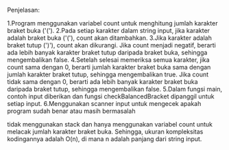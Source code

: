 Penjelasan:

1.Program menggunakan variabel count untuk menghitung jumlah karakter braket buka ('(').
2.Pada setiap karakter dalam string input, jika karakter adalah braket buka ('('), count akan ditambahkan.
3.Jika karakter adalah braket tutup (')'), count akan dikurangi. Jika count menjadi negatif, berarti ada lebih banyak karakter braket tutup daripada braket buka, sehingga mengembalikan false.
4.Setelah selesai memeriksa semua karakter, jika count sama dengan 0, berarti jumlah karakter braket buka sama dengan jumlah karakter braket tutup, sehingga mengembalikan true. Jika count tidak sama dengan 0, berarti ada lebih banyak karakter braket buka daripada braket tutup, sehingga mengembalikan false.
5.Dalam fungsi main, contoh input diberikan dan fungsi checkBalancedBracket dipanggil untuk setiap input.
6.Menggunakan scanner input untuk mengecek apakah program sudah benar atau masih bermasalah

tidak menggunakan stack dan hanya menggunakan variabel count untuk melacak jumlah karakter braket buka. Sehingga, ukuran kompleksitas kodingannya adalah O(n), di mana n adalah panjang dari string input.
